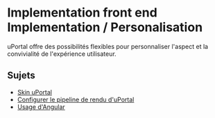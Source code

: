 # Implementation front end Implementation / Personalisation
uPortal offre des possibilités flexibles pour personnaliser l'aspect et la convivialité de l'expérience utilisateur.

## Sujets

* [Skin uPortal](SKIN_UPORTAL.md)
* [Configurer le pipeline de rendu d'uPortal](RENDERING_PIPELINE.md)
* [Usage d'Angular](USING_ANGULAR_fr.md)
